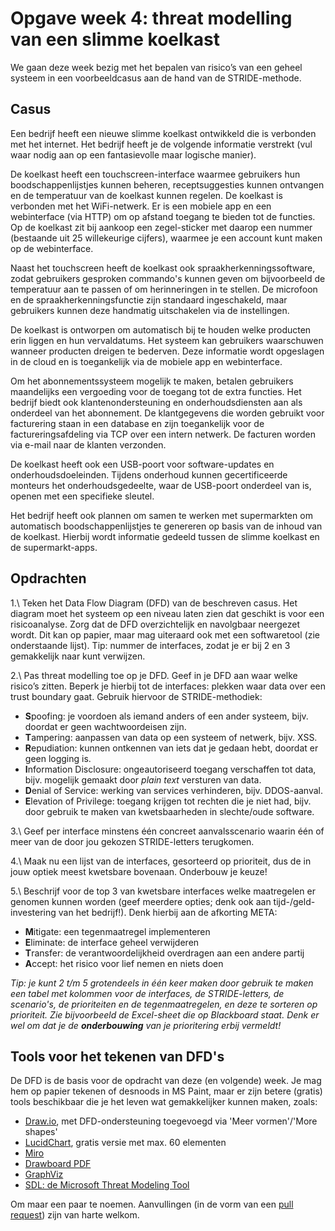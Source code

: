 # Opgave week 4: threat modelling van een slimme koelkast

We gaan deze week bezig met het bepalen van risico’s van een geheel systeem in een voorbeeldcasus aan de hand van de STRIDE-methode. 

## Casus

Een bedrijf heeft een nieuwe slimme koelkast ontwikkeld die is verbonden met het internet. Het bedrijf heeft je de volgende informatie verstrekt (vul waar nodig aan op een fantasievolle maar logische manier).

De koelkast heeft een touchscreen-interface waarmee gebruikers hun boodschappenlijstjes kunnen beheren, receptsuggesties kunnen ontvangen en de temperatuur van de koelkast kunnen regelen. De koelkast is verbonden met het WiFi-netwerk. Er is een mobiele app en een webinterface (via HTTP) om op afstand toegang te bieden tot de functies. Op de koelkast zit bij aankoop een zegel-sticker met daarop een nummer (bestaande uit 25 willekeurige cijfers), waarmee je een account kunt maken op de webinterface.

Naast het touchscreen heeft de koelkast ook spraakherkenningssoftware, zodat gebruikers gesproken commando's kunnen geven om bijvoorbeeld de temperatuur aan te passen of om herinneringen in te stellen. De microfoon en de spraakherkenningsfunctie zijn standaard ingeschakeld, maar gebruikers kunnen deze handmatig uitschakelen via de instellingen.

De koelkast is ontworpen om automatisch bij te houden welke producten erin liggen en hun vervaldatums. Het systeem kan gebruikers waarschuwen wanneer producten dreigen te bederven. Deze informatie wordt opgeslagen in de cloud en is toegankelijk via de mobiele app en webinterface.

Om het abonnementssysteem mogelijk te maken, betalen gebruikers maandelijks een vergoeding voor de toegang tot de extra functies. Het bedrijf biedt ook klantenondersteuning en onderhoudsdiensten aan als onderdeel van het abonnement. De klantgegevens die worden gebruikt voor facturering staan in een database en zijn toegankelijk voor de factureringsafdeling via TCP over een intern netwerk. De facturen worden via e-mail naar de klanten verzonden.

De koelkast heeft ook een USB-poort voor software-updates en onderhoudsdoeleinden. Tijdens onderhoud kunnen gecertificeerde monteurs het onderhoudsgedeelte, waar de USB-poort onderdeel van is, openen met een specifieke sleutel.

Het bedrijf heeft ook plannen om samen te werken met supermarkten om automatisch boodschappenlijstjes te genereren op basis van de inhoud van de koelkast. Hierbij wordt informatie gedeeld tussen de slimme koelkast en de supermarkt-apps.

## Opdrachten

1.\ Teken het Data Flow Diagram (DFD) van de beschreven casus. Het diagram moet het systeem op een niveau laten zien dat geschikt is voor een risicoanalyse. Zorg dat de DFD overzichtelijk en navolgbaar neergezet wordt. Dit kan op papier, maar mag uiteraard ook met een softwaretool (zie onderstaande lijst). Tip: nummer de interfaces, zodat je er bij 2 en 3 gemakkelijk naar kunt verwijzen.

2.\ Pas threat modelling toe op je DFD. Geef in je DFD aan waar welke risico’s zitten. Beperk je hierbij tot de interfaces: plekken waar data over een trust boundary gaat. Gebruik hiervoor de STRIDE-methodiek:

* <b>S</b>poofing: je voordoen als iemand anders of een ander systeem, bijv. doordat er geen wachtwoordeisen zijn.
* <b>T</b>ampering: aanpassen van data op een systeem of netwerk, bijv. XSS.
* <b>R</b>epudiation: kunnen ontkennen van iets dat je gedaan hebt, doordat er geen logging is.
* <b>I</b>nformation Disclosure: ongeautoriseerd toegang verschaffen tot data, bijv. mogelijk gemaakt door *plain text* versturen van data.
* <b>D</b>enial of Service: werking van services verhinderen, bijv. DDOS-aanval.
* <b>E</b>levation of Privilege: toegang krijgen tot rechten die je niet had, bijv. door gebruik te maken van kwetsbaarheden in slechte/oude software.

3.\ Geef per interface minstens één concreet aanvalsscenario waarin één of meer van de door jou gekozen STRIDE-letters terugkomen.

4.\ Maak nu een lijst van de interfaces, gesorteerd op prioriteit, dus de in jouw optiek meest kwetsbare bovenaan. Onderbouw je keuze!

5.\ Beschrijf voor de top 3 van kwetsbare interfaces welke maatregelen er genomen kunnen worden (geef meerdere opties; denk ook aan tijd-/geld-investering van het bedrijf!). Denk hierbij aan de afkorting META:

* <b>M</b>itigate: een tegenmaatregel implementeren
* <b>E</b>liminate: de interface geheel verwijderen
* <b>T</b>ransfer: de verantwoordelijkheid overdragen aan een andere partij
* <b>A</b>ccept: het risico voor lief nemen en niets doen

*Tip: je kunt 2 t/m 5 grotendeels in één keer maken door gebruik te maken een tabel met kolommen voor de interfaces, de STRIDE-letters, de scenario's, de prioriteiten en de tegenmaatregelen, en deze te sorteren op prioriteit. Zie bijvoorbeeld de Excel-sheet die op Blackboard staat. Denk er wel om dat je de **onderbouwing** van je prioritering erbij vermeldt!*

## Tools voor het tekenen van DFD's

De DFD is de basis voor de opdracht van deze (en volgende) week. Je mag hem op papier tekenen of desnoods in MS Paint, maar er zijn betere (gratis) tools beschikbaar die je het leven wat gemakkelijker kunnen maken, zoals:

* [Draw.io](https://app.diagrams.net/), met DFD-ondersteuning toegevoegd via 'Meer vormen'/'More shapes'
* [LucidChart](https://www.lucidchart.com/pages/data-flow-diagram), gratis versie met max. 60 elementen
* [Miro](https://miro.com/templates/data-flow-diagram/)
* [Drawboard PDF](https://www.drawboard.com/pdf/)
* [GraphViz](https://graphviz.org/)
* [SDL: de Microsoft Threat Modeling Tool](https://www.microsoft.com/en-us/securityengineering/sdl/threatmodeling)

Om maar een paar te noemen. Aanvullingen (in de vorm van een [pull request](https://github.com/hanze-hbo-ict/sw_sec_docs)) zijn van harte welkom.
